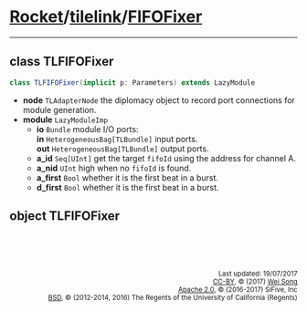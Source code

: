 [Rocket](../Readme.md)/[tilelink](../tilelink.md)/[FIFOFixer](https://github.com/freechipsproject/rocket-chip/blob/master/src/main/scala/tilelink/FIFOFixer.scala)
=====================


**********************

## class TLFIFOFixer

~~~scala
class TLFIFOFixer(implicit p: Parameters) extends LazyModule
~~~

+ **node** `TLAdapterNode` the diplomacy object to record port connections for module generation.
+ **module** `LazyModuleImp`
  - **io** `Bundle` module I/O ports:<br>
    **in** `HeterogeneousBag[TLBundle]` input ports.<br>
    **out** `HeterogeneousBag[TLBundle]` output ports.<br>
  - **a_id** `Seq[UInt]` get the target `fifoId` using the address for channel A.
  - **a_nid** `UInt` high when no `fifoId` is found.
  - **a_first** `Bool` whether it is the first beat in a burst.
  - **d_first** `Bool` whether it is the first beat in a burst.



## object TLFIFOFixer



<br><br><br><p align="right">
<sub>
Last updated: 19/07/2017<br>
[CC-BY](https://creativecommons.org/licenses/by/3.0/), &copy; (2017) [Wei Song](mailto:wsong83@gmail.com)<br>
[Apache 2.0](https://github.com/freechipsproject/rocket-chip/blob/master/LICENSE.SiFive), &copy; (2016-2017) SiFive, Inc<br>
[BSD](https://github.com/freechipsproject/rocket-chip/blob/master/LICENSE.Berkeley), &copy; (2012-2014, 2016) The Regents of the University of California (Regents)
</sub>
</p>
